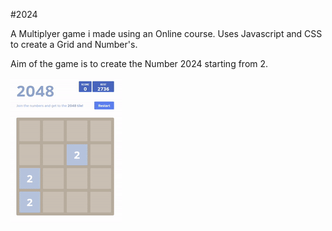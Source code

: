 #2024 

A Multiplyer game i made using an Online course. 
Uses Javascript and CSS to create a Grid and Number's. 

Aim of the game is to create the Number 2024 starting from 2.

![](2024.gif)